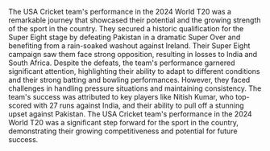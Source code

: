 The USA Cricket team's performance in the 2024 World T20 was a remarkable journey that showcased their potential and the growing strength of the sport in the country.  They secured a historic qualification for the Super Eight stage by defeating Pakistan in a dramatic Super Over and benefiting from a rain-soaked washout against Ireland.  Their Super Eight campaign saw them face strong opposition, resulting in losses to India and South Africa.  Despite the defeats, the team's performance garnered significant attention, highlighting their ability to adapt to different conditions and their strong batting and bowling performances.  However, they faced challenges in handling pressure situations and maintaining consistency.  The team's success was attributed to key players like Nitish Kumar, who top-scored with 27 runs against India, and their ability to pull off a stunning upset against Pakistan.  The USA Cricket team's performance in the 2024 World T20 was a significant step forward for the sport in the country, demonstrating their growing competitiveness and potential for future success.